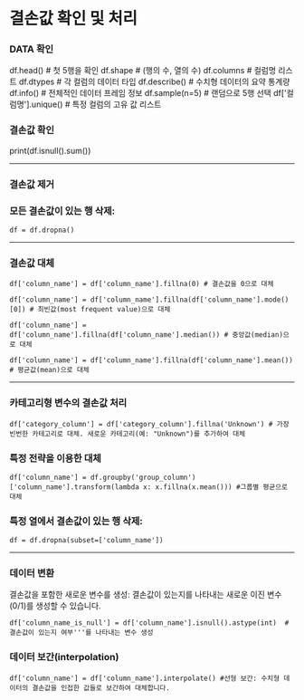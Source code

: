 
결손값 확인 및 처리
=============

### DATA 확인
df.head()  # 첫 5행을 확인
df.shape  # (행의 수, 열의 수)
df.columns  # 컬럼명 리스트
df.dtypes  # 각 컬럼의 데이터 타입
df.describe()  # 수치형 데이터의 요약 통계량
df.info()  # 전체적인 데이터 프레임 정보
df.sample(n=5)  # 랜덤으로 5행 선택
df['컬럼명'].unique()  # 특정 컬럼의 고유 값 리스트

### 결손값 확인
print(df.isnull().sum())

------------

### 결손값 제거

### 모든 결손값이 있는 행 삭제:

```
df = df.dropna()  

```

------------

### 결손값 대체

```
df['column_name'] = df['column_name'].fillna(0) # 결손값을 0으로 대체
```

```
df['column_name'] = df['column_name'].fillna(df['column_name'].mode()[0]) # 최빈값(most frequent value)으로 대체  
```

```
df['column_name'] = df['column_name'].fillna(df['column_name'].median()) # 중앙값(median)으로 대체 
```

```
df['column_name'] = df['column_name'].fillna(df['column_name'].mean()) # 평균값(mean)으로 대체 
```

------------

### 카테고리형 변수의 결손값 처리

```
df['category_column'] = df['category_column'].fillna('Unknown') # 가장 빈번한 카테고리로 대체. 새로운 카테고리(예: "Unknown")를 추가하여 대체
```

### 특정 전략을 이용한 대체

```
df['column_name'] = df.groupby('group_column')['column_name'].transform(lambda x: x.fillna(x.mean())) #그룹별 평균으로 대체
```

### 특정 열에서 결손값이 있는 행 삭제:

```
df = df.dropna(subset=['column_name'])

```

------------

### 데이터 변환
결손값을 포함한 새로운 변수를 생성: 결손값이 있는지를 나타내는 새로운 이진 변수(0/1)를 생성할 수 있습니다.
```
df['column_name_is_null'] = df['column_name'].isnull().astype(int)  # 결손값이 있는지 여부'''를 나타내는 변수 생성
```

### 데이터 보간(interpolation)

```
df['column_name'] = df['column_name'].interpolate() #선형 보간: 수치형 데이터의 결손값을 인접한 값들로 보간하여 대체합니다.
```


